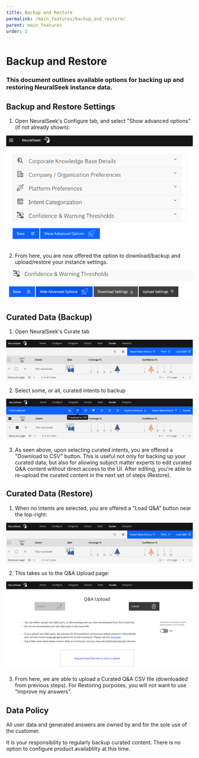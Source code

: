 ```yaml
---
title: Backup and Restore
permalink: /main_features/backup_and_restore/
parent: main_features
order: 2
---
```


# Backup and Restore 

### This document outlines available options for backing up and restoring NeuralSeek instance data. 


## Backup and Restore Settings
1. Open NeuralSeek's Configure tab, and select "Show advanced options" (if not already shown):

![show_advanced_settings](images/show_advanced_settings.png)

2. From here, you are now offered the option to download/backup and upload/restore your instance settings.

![show_download_settings](images/show_download_settings.png)

## Curated Data (Backup)
1. Open NeuralSeek's Curate tab

![show_curate_tab](images/show_curate_tab.png)

2. Select some, or all, curated intents to backup

![show_download_csv](images/show_download_csv.png)

3. As seen above, upon selecting curated intents, you are offered a "Download to CSV" button. This is useful not only for backing up your curated data, but also for allowing subject matter experts to edit curated Q&A content without direct access to the UI. After editing, you're able to re-upload the curated content in the next set of steps (Restore).


## Curated Data (Restore)
1. When no intents are selected, you are offered a "Load Q&A" button near the top-right:

![show_curate_tab](images/show_curate_tab.png)

2. This takes us to the Q&A Upload page:

![show_upload_qa](images/show_upload_qa.png)

3. From here, we are able to upload a Curated Q&A CSV file (downloaded from previous steps). For Restoring purposes, you will not want to use "Improve my answers".

## Data Policy
All user data and generated answers are owned by and for the sole use of the customer. 

It is your responsibility to regularly backup curated content. There is no option to configure product availablilty at this time.
 
